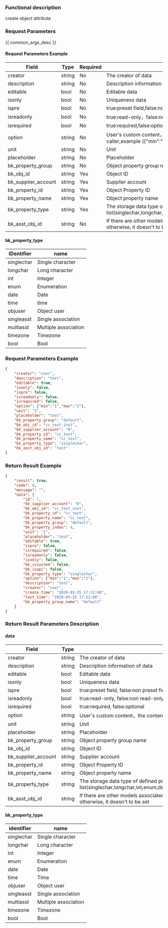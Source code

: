 ### Functional description

create object attribute

### Request Parameters

{{ common_args_desc }}

#### Request Parameters Example

| Field                  |  Type      | Required	   |  Description                                                    |
|-----------------------|------------|--------|----------------------------------------------------------|
| creator               | string     | No     | The creator of data                                             |
| description           | string     | No     | Description information of data                                           |
| editable              | bool       | No     | Editable data                                       |
| isonly                | bool       | No     | Uniqueness data                                             |
| ispre                 | bool       | No     | true:preset field,false:non preset field                           |
| isreadonly            | bool       | No     | true:read-only，false:non read-only                                   |
| isrequired            | bool       | No     | true:required,false:optional                                    |
| option                | string     | No     |User's custom content，the content and format of memory is determined by caller,example ({"min":"1","max":"2"})|
| unit                  | string     | No     | Unit                                                     |
| placeholder           | string     | No     | Placeholder                                                   |
| bk_property_group     | string     | No     | Object property group name                                            |
| bk_obj_id             | string     | Yes     | Object ID                                                   |
| bk_supplier_account   | string     | Yes     | Supplier account                                               |
| bk_property_id        | string     | Yes     | Object Property ID                                             |
| bk_property_name      | string     | Yes     | Object property name                                      |
| bk_property_type      | string     | Yes     | The storage data type of defined property field,rang list(singlechar,longchar,int,enum,date,time,objuser,singleasst,multiasst,timezone,bool)|
| bk_asst_obj_id        | string     | No     | If there are other models associated with the object, then must be set this field, otherwise, it doesn't to be set                                                                        |

#### bk_property_type

| IDentifier       | name     |
|------------|----------|
| singlechar | Single character   |
| longchar   | Long character   |
| int        | Integer     |
| enum       | Enumeration |
| date       | Date      |
| time       | time      |
| objuser    | Object user      |
| singleasst | Single association   |
| multiasst  | Multiple association   |
| timezone   | Timezone     |
| bool       | Bool    |

### Request Parameters Example

```json
{
	"creator": "user",
	"description": "test",
	"editable": true,
	"isonly": false,
	"ispre": false,
	"isreadonly": false,
	"isrequired": false,
	"option": {"min":"1","max":"2"},
	"unit": "1",
	"placeholder": "test",
	"bk_property_group": "default",
	"bk_obj_id": "cc_test_inst",
	"bk_supplier_account": "0",
	"bk_property_id": "cc_test",
	"bk_property_name": "cc_test",
	"bk_property_type": "singlechar",
	"bk_asst_obj_id": "test"
}
```


### Return Result Example

```json
{
    "result": true,
    "code": 0,
    "message": "",
	"data": {
		"id": 7,
		"bk_supplier_account": "0",
		"bk_obj_id": "cc_test_inst",
		"bk_property_id": "cc_test",
		"bk_property_name": "cc_test",
		"bk_property_group": "default",
		"bk_property_index": 4,
		"unit": "1",
		"placeholder": "test",
		"editable": true,
		"ispre": false,
		"isrequired": false,
		"isreadonly": false,
		"isonly": false,
		"bk_issystem": false,
		"bk_isapi": false,
		"bk_property_type": "singlechar",
		"option": {"min":"1","max":"2"},
		"description": "test",
		"creator": "user",
		"create_time": "2020-03-25 17:12:08",
		"last_time": "2020-03-25 17:12:08",
		"bk_property_group_name": "default"
	}
}
```

### Return Result Parameters Description

#### data

| Field                | Type         | Description                                                       |
|---------------------|--------------|------------------------------------------------------------|
| creator             | string       | The creator of data                                               |
| description         | string       | Description information of data                                              |
| editable            | bool         | Editable data                                         |
| isonly              | bool         | Uniqueness data                                                 |
| ispre               | bool         | true:preset field, false:non preset field                             |
| isreadonly          | bool         | true:read-only, false:non read-only                                    |
| isrequired          | bool         | true:required, false:optional                                      |
| option              | string       | User's custom content，the content and format of memory is determined by caller               |
| unit                | string       | Unit                                                       |
| placeholder         | string       | Placeholder                                                     |
| bk_property_group   | string       | Object property group name                                             |
| bk_obj_id           | string       | Object ID                                                     |
| bk_supplier_account | string       | Supplier account                                                 |
| bk_property_id      | string       | Object Property ID                                               |
| bk_property_name    | string       | Object property name                                       |
| bk_property_type    | string       | The storage data type of defined property field,range list(singlechar,longchar,int,enum,date,time,objuser,singleasst,multiasst,timezone,bool)|
| bk_asst_obj_id      | string       | If there are other models associated with the object, then must be set this field, otherwise, it doesn't to be set|

#### bk_property_type

| identifier       | name     |
|------------|----------|
| singlechar | Single character   |
| longchar   | Long character   |
| int        | Integer     |
| enum       | Enumeration |
| date       | Date     |
| time       | Time      |
| objuser    | Object user      |
| singleasst | Single association   |
| multiasst  | Multiple association   |
| timezone   | Timezone     |
| bool       | Bool     |
